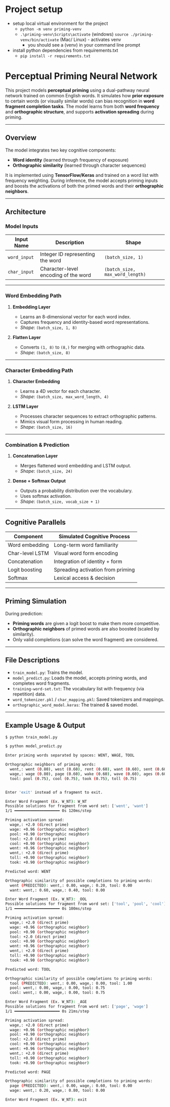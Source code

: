 # Project setup
- setup local virtual environment for the project
    - `python -m venv priming-venv` 
    - `.\priming-venv\Scripts\activate` (windows) `source ./priming-venv/bin/activate` (Mac/ Linux) - activates venv
        - you should see a (venv) in your command line prompt
- install python dependencies from requirements.txt
    - `pip install -r requirements.txt`

# Perceptual Priming Neural Network

This project models **perceptual priming** using a dual-pathway neural network trained on common English words. It simulates how **prior exposure** to certain words (or visually similar words) can bias recognition in **word fragment completion tasks**. The model learns from both **word frequency** and **orthographic structure**, and supports **activation spreading** during priming.

---

## Overview

The model integrates two key cognitive components:

- **Word identity** (learned through frequency of exposure)
- **Orthographic similarity** (learned through character sequences)

It is implemented using **TensorFlow/Keras** and trained on a word list with frequency weighting. During inference, the model accepts priming inputs and boosts the activations of both the primed words and their **orthographic neighbors**.

---

## Architecture 

### Model Inputs

| Input Name | Description | Shape |
|------------|-------------|-------|
| `word_input` | Integer ID representing the word | `(batch_size, 1)` |
| `char_input` | Character-level encoding of the word | `(batch_size, max_word_length)` |

---

### Word Embedding Path

1. **Embedding Layer**
   - Learns an 8-dimensional vector for each word index.
   - Captures frequency and identity-based word representations.
   - _Shape_: `(batch_size, 1, 8)`

2. **Flatten Layer**
   - Converts `(1, 8)` to `(8,)` for merging with orthographic data.
   - _Shape_: `(batch_size, 8)`

---

### Character Embedding Path

1. **Character Embedding**
   - Learns a 4D vector for each character.
   - _Shape_: `(batch_size, max_word_length, 4)`

2. **LSTM Layer**
   - Processes character sequences to extract orthographic patterns.
   - Mimics visual form processing in human reading.
   - _Shape_: `(batch_size, 16)`

---

### Combination & Prediction

1. **Concatenation Layer**
   - Merges flattened word embedding and LSTM output.
   - _Shape_: `(batch_size, 24)`

2. **Dense + Softmax Output**
   - Outputs a probability distribution over the vocabulary.
   - Uses softmax activation.
   - _Shape_: `(batch_size, vocab_size + 1)`

---

## Cognitive Parallels

| Component | Simulated Cognitive Process |
|----------|------------------------------|
| Word embedding | Long-term word familiarity |
| Char-level LSTM | Visual word form encoding |
| Concatenation | Integration of identity + form |
| Logit boosting | Spreading activation from priming |
| Softmax | Lexical access & decision |

---

## Priming Simulation

During prediction:
- **Priming words** are given a logit boost to make them more competitive.
- **Orthographic neighbors** of primed words are also boosted (scaled by similarity).
- Only valid completions (can solve the word fragment) are considered.

---

## File Descriptions

- `train_model.py`: Trains the model.
- `model_predict.py`: Loads the model, accepts priming words, and completes word fragments.
- `training-word-set.txt`: The vocabulary list with frequency (via repetition) data.
- `word_tokenizer.pkl` / `char_mapping.pkl`: Saved tokenizers and mappings.
- `orthographic_word_model.keras`: The trained & saved model.

---

## Example Usage & Output

```bash
$ python train_model.py

$ python model_predict.py

Enter priming words separated by spaces: WENT, WAGE, TOOL

Orthographic neighbors of priming words:
  went,: went (0.80), west (0.60), rent (0.60), want (0.60), sent (0.60)
  wage,: wage (0.80), page (0.60), wake (0.60), wave (0.60), ages (0.60)
  tool: pool (0.75), cool (0.75), took (0.75), toll (0.75)


Enter 'exit' instead of a fragment to exit.

Enter Word Fragment (Ex. W_NT): W_NT
Possible solutions for fragment from word set: ['went', 'want']
1/1 ━━━━━━━━━━━━━━━━━━━━ 0s 120ms/step

Priming activation spread:
  wage,: +2.0 (direct prime)
  wage: +0.96 (orthographic neighbor)
  pool: +0.90 (orthographic neighbor)
  tool: +2.0 (direct prime)
  cool: +0.90 (orthographic neighbor)
  went: +0.96 (orthographic neighbor)
  went,: +2.0 (direct prime)
  toll: +0.90 (orthographic neighbor)
  took: +0.90 (orthographic neighbor)

Predicted word: WENT

Orthographic similarity of possible completions to priming words:
  went (PREDICTED): went,: 0.80, wage,: 0.20, tool: 0.00
  want: went,: 0.60, wage,: 0.40, tool: 0.00

Enter Word Fragment (Ex. W_NT): _OOL
Possible solutions for fragment from word set: ['tool', 'pool', 'cool']
1/1 ━━━━━━━━━━━━━━━━━━━━ 0s 100ms/step

Priming activation spread:
  wage,: +2.0 (direct prime)
  wage: +0.96 (orthographic neighbor)
  pool: +0.90 (orthographic neighbor)
  tool: +2.0 (direct prime)
  cool: +0.90 (orthographic neighbor)
  went: +0.96 (orthographic neighbor)
  went,: +2.0 (direct prime)
  toll: +0.90 (orthographic neighbor)
  took: +0.90 (orthographic neighbor)

Predicted word: TOOL

Orthographic similarity of possible completions to priming words:
  tool (PREDICTED): went,: 0.00, wage,: 0.00, tool: 1.00
  pool: went,: 0.00, wage,: 0.00, tool: 0.75
  cool: went,: 0.00, wage,: 0.00, tool: 0.75

Enter Word Fragment (Ex. W_NT): _AGE
Possible solutions for fragment from word set: ['page', 'wage']
1/1 ━━━━━━━━━━━━━━━━━━━━ 0s 21ms/step

Priming activation spread:
  wage,: +2.0 (direct prime)
  wage: +0.96 (orthographic neighbor)
  pool: +0.90 (orthographic neighbor)
  tool: +2.0 (direct prime)
  cool: +0.90 (orthographic neighbor)
  went: +0.96 (orthographic neighbor)
  went,: +2.0 (direct prime)
  toll: +0.90 (orthographic neighbor)
  took: +0.90 (orthographic neighbor)

Predicted word: PAGE

Orthographic similarity of possible completions to priming words:
  page (PREDICTED): went,: 0.00, wage,: 0.60, tool: 0.00
  wage: went,: 0.20, wage,: 0.80, tool: 0.00

Enter Word Fragment (Ex. W_NT): exit